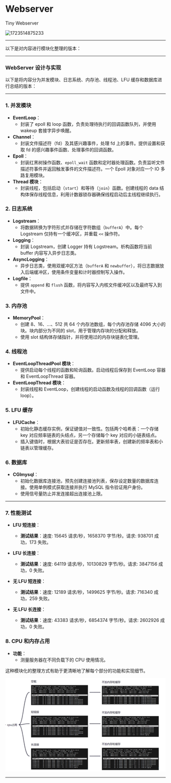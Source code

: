 # Webserver
Tiny Webserver

![1723514875233](image/README/1723514875233.png)

---

以下是对内容进行模块化整理的版本：

---

### WebServer 设计与实现

以下是将内容分为并发模块、日志系统、内存池、线程池、LFU 缓存和数据库进行总结的版本：

---

### 1. 并发模块
- **EventLoop**：
  - 封装了 epoll 和 loop 函数，负责处理待执行的回调函数队列，并使用 wakeup 套接字异步唤醒。
- **Channel**：
  - 封装文件描述符（fd）及其感兴趣事件，处理 fd 上的事件。提供设置和获取 fd 的感兴趣事件函数、处理事件的回调函数。
- **Epoll**：
  - 封装红黑树操作函数、`epoll_wait` 函数和定时器处理函数。负责监听文件描述符事件并返回触发事件的文件描述符。一个 Epoll 对象对应一个 IO 多路复用模块。
- **Thread 模块**：
  - 封装线程，包括启动（`start`）和等待（`join`）函数。创建线程的 data 结构体保存线程信息，利用计数器锁存器确保线程启动后主线程继续执行。

### 2. 日志系统
- **Logstream**：
  - 将数据转换为字符形式并存储在字符数组（`bufferA`）中。每个 Logstream 仅持有一个缓冲区，并重载 `<<` 操作符。
- **Logging**：
  - 封装 Logstream，创建 Logger 持有 Logstream。析构函数将当前 buffer 内容写入异步日志类。
- **AsyncLogging**：
  - 异步日志类，使用双缓冲区方法（`bufferA` 和 `newbuffer`），将日志数据放入后端缓冲区，使用条件变量和计时器控制写入操作。
- **Logfile**：
  - 提供 `append` 和 `flush` 函数，将内容写入内核文件缓冲区以及最终写入到文件中。

### 3. 内存池
- **MemoryPool**：
  - 创建 8、16、...、512 共 64 个内存池数组，每个内存池存储 4096 大小的块。块内部分为不同的 slot，用于管理内存块的分配和释放。
  - 使用 slot 结构体存储指针，并将使用过的内存块链表化管理。

### 4. 线程池
- **EventLoopThreadPool 模块**：
  - 提供启动每个线程的函数和轮询函数。启动线程后保存到 EventLoop 容器和 EventLoopThread 容器。
- **EventLoopThread 模块**：
  - 封装线程和 EventLoop，创建线程的启动函数及线程的回调函数（运行 loop）。

### 5. LFU 缓存
- **LFUCache**：
  - 初始化静态缓存实例，保证键值对一致性。包括两个哈希表：一个存储 key 对应频率链表的头结点，另一个存储每个 key 对应的小链表结点。
  - 插入键值时，根据大表验证是否存在。更新频率表，创建新的频率表和小链表以管理缓存。

### 6. 数据库
- **CGImysql**：
  - 初始化数据库连接池，预先创建连接池列表，保存设定数量的数据库连接。使用单例模式获取连接并执行 MySQL 指令验证用户身份。
  - 使用信号量防止并发连接超出连接池上限。

---


### 7. 性能测试
- **LFU 短连接**：
  - **测试结果**：速度: 15645 请求/秒，1658370 字节/秒。请求: 938701 成功，173 失败。

- **LFU 长连接**：
  - **测试结果**：速度: 64119 请求/秒，10130829 字节/秒。请求: 3847156 成功，0 失败。

- **无 LFU 短连接**：
  - **测试结果**：速度: 12189 请求/秒，1499625 字节/秒。请求: 716340 成功，259 失败。

- **无 LFU 长连接**：
  - **测试结果**：速度: 43383 请求/秒，6854374 字节/秒。请求: 2602926 成功，0 失败。

### 8. CPU 和内存占用
- **功能**：
  - 测量服务器在不同负载下的 CPU 使用情况。


这种模块化的整理方式有助于更清晰地了解每个部分的功能和实现细节。

![1722685604667](image/README/1722685604667.png)

---
